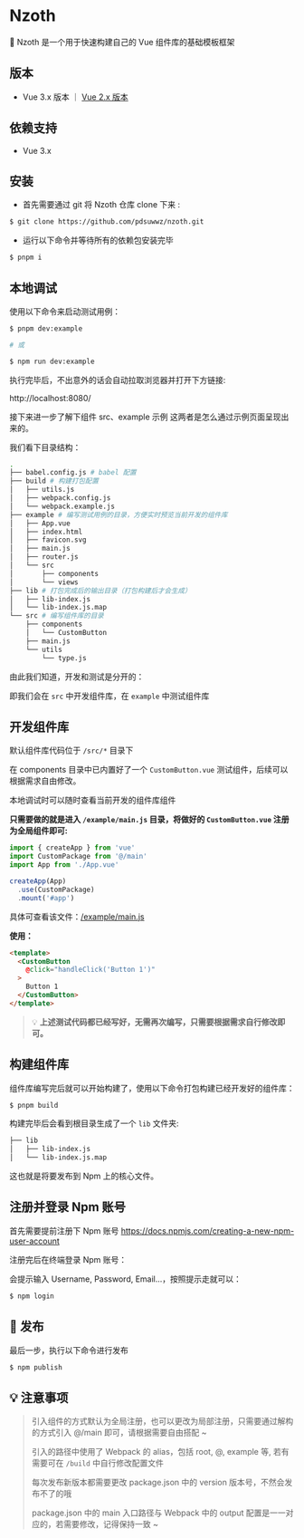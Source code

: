 # Nzoth

🦑 Nzoth 是一个用于快速构建自己的 Vue 组件库的基础模板框架

## 版本

* Vue 3.x 版本 ｜ [Vue 2.x 版本](https://github.com/pdsuwwz/nzoth/tree/vue2.0)

## 依赖支持

* Vue 3.x

## 安装

* 首先需要通过 git 将 Nzoth 仓库 clone 下来 :

```bash
$ git clone https://github.com/pdsuwwz/nzoth.git
```

* 运行以下命令并等待所有的依赖包安装完毕

```bash
$ pnpm i
```

## 本地调试

使用以下命令来启动测试用例：

```bash
$ pnpm dev:example

# 或

$ npm run dev:example
```

执行完毕后，不出意外的话会自动拉取浏览器并打开下方链接: 

http://localhost:8080/


接下来进一步了解下组件 src、example 示例 这两者是怎么通过示例页面呈现出来的。

我们看下目录结构：

```bash
.
├── babel.config.js # babel 配置
├── build # 构建打包配置
│   ├── utils.js
│   ├── webpack.config.js
│   └── webpack.example.js
├── example # 编写测试用例的目录，方便实时预览当前开发的组件库
│   ├── App.vue
│   ├── index.html
│   ├── favicon.svg
│   ├── main.js
│   ├── router.js
│   └── src
│       ├── components
│       └── views
├── lib # 打包完成后的输出目录（打包构建后才会生成）
│   ├── lib-index.js
│   └── lib-index.js.map
└── src # 编写组件库的目录
    ├── components
    │   └── CustomButton
    ├── main.js
    └── utils
        └── type.js
```

由此我们知道，开发和测试是分开的：

即我们会在 `src` 中开发组件库，在 `example` 中测试组件库

## 开发组件库

默认组件库代码位于 `/src/*` 目录下

在 components 目录中已内置好了一个 `CustomButton.vue` 测试组件，后续可以根据需求自由修改。

本地调试时可以随时查看当前开发的组件库组件


__只需要做的就是进入 `/example/main.js` 目录，将做好的 `CustomButton.vue` 注册为全局组件即可:__

```js
import { createApp } from 'vue'
import CustomPackage from '@/main'
import App from './App.vue'

createApp(App)
  .use(CustomPackage)
  .mount('#app')

```

具体可查看该文件：[/example/main.js](https://github.com/pdsuwwz/nzoth/blob/vue3.0/example/main.js)


__使用：__

```html
<template>
  <CustomButton
    @click="handleClick('Button 1')"
  >
    Button 1
  </CustomButton>
</template>
```

> 💡 __上述测试代码都已经写好，无需再次编写，只需要根据需求自行修改即可。__


## 构建组件库

组件库编写完后就可以开始构建了，使用以下命令打包构建已经开发好的组件库：

```bash
$ pnpm build
```

构建完毕后会看到根目录生成了一个 `lib` 文件夹:

```bash
├── lib
│   ├── lib-index.js
│   └── lib-index.js.map
```

这也就是将要发布到 Npm 上的核心文件。

## 注册并登录 Npm 账号

首先需要提前注册下 Npm 账号 https://docs.npmjs.com/creating-a-new-npm-user-account

注册完后在终端登录 Npm 账号：

会提示输入 Username, Password, Email...，按照提示走就可以：

```bash
$ npm login
```

## 🚀 发布
最后一步，执行以下命令进行发布

```bash
$ npm publish
```

## 💡 注意事项

> 引入组件的方式默认为全局注册，也可以更改为局部注册，只需要通过解构的方式引入 @/main 即可，请根据需要自由搭配 ~
>
> 引入的路径中使用了 Webpack 的 alias，包括 root, @, example 等, 若有需要可在 `/build` 中自行修改配置文件
>
> 每次发布新版本都需要更改 package.json 中的 version 版本号，不然会发布不了的哦
>
> package.json 中的 main 入口路径与 Webpack 中的 output 配置是一一对应的，若需要修改，记得保持一致 ~
